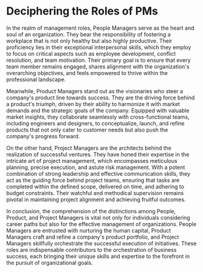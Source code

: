 # Deciphering the Roles of PMs

In the realm of management roles, People Managers serve as the heart and soul of an organization. They bear the responsibility of fostering a workplace that is not only healthy but also highly productive. Their proficiency lies in their exceptional interpersonal skills, which they employ to focus on critical aspects such as employee development, conflict resolution, and team motivation. Their primary goal is to ensure that every team member remains engaged, shares alignment with the organization's overarching objectives, and feels empowered to thrive within the professional landscape.

Meanwhile, Product Managers stand out as the visionaries who steer a company's product line towards success. They are the driving force behind a product's triumph, driven by their ability to harmonize it with market demands and the strategic goals of the company. Equipped with valuable market insights, they collaborate seamlessly with cross-functional teams, including engineers and designers, to conceptualize, launch, and refine products that not only cater to customer needs but also push the company's progress forward.

On the other hand, Project Managers are the architects behind the realization of successful ventures. They have honed their expertise in the intricate art of project management, which encompasses meticulous planning, precise execution, and astute risk management. With a potent combination of strong leadership and effective communication skills, they act as the guiding force behind project teams, ensuring that tasks are completed within the defined scope, delivered on time, and adhering to budget constraints. Their watchful and methodical supervision remains pivotal in maintaining project alignment and achieving fruitful outcomes.

In conclusion, the comprehension of the distinctions among People, Product, and Project Managers is vital not only for individuals considering career paths but also for the effective management of organizations. People Managers are entrusted with nurturing the human capital, Product Managers craft and refine a company's product portfolio, and Project Managers skillfully orchestrate the successful execution of initiatives. These roles are indispensable contributors to the orchestration of business success, each bringing their unique skills and expertise to the forefront in the pursuit of organizational goals.
